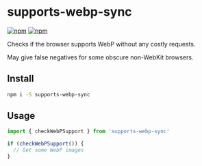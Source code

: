 # supports-webp-sync

[![npm](https://img.shields.io/npm/v/supports-webp-sync.svg)](https://www.npmjs.com/package/supports-webp-sync) [![npm](https://img.shields.io/bundlephobia/minzip/supports-webp-sync)](https://www.npmjs.com/package/eslint-plugin-chai-friendly)



Checks if the browser supports WebP without any costly requests.

May give false negatives for some obscure non-WebKit browsers.

## Install

```bash
npm i -S supports-webp-sync
```

## Usage

```js
import { checkWebPSupport } from 'supports-webp-sync'

if (checkWebPSupport()) {
  // Get some WebP images
}
```
